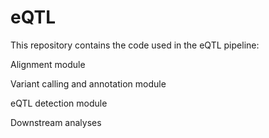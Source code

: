 # eQTL

This repository contains the code used in the eQTL pipeline:

Alignment module

Variant calling and annotation module

eQTL detection module

Downstream analyses
